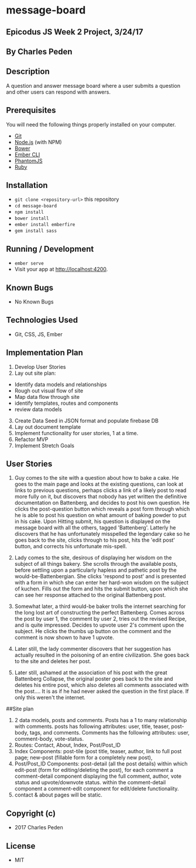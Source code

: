 # message-board

## Epicodus JS Week 2 Project, 3/24/17

## By Charles Peden

## Description

A question and answer message board where a user submits a question and other users can respond with answers.
## Prerequisites

You will need the following things properly installed on your computer.

* [Git](https://git-scm.com/)
* [Node.js](https://nodejs.org/) (with NPM)
* [Bower](https://bower.io/)
* [Ember CLI](https://ember-cli.com/)
* [PhantomJS](http://phantomjs.org/)
* [Ruby](http://www.ruby-lang.org/)

## Installation

* `git clone <repository-url>` this repository
* `cd message-board`
* `npm install`
* `bower install`
* `ember install emberfire`
* `gem install sass`


## Running / Development

* `ember serve`
* Visit your app at [http://localhost:4200](http://localhost:4200).

## Known Bugs
* No Known Bugs

## Technologies Used
* Git, CSS, JS, Ember

## Implementation Plan
1. Develop User Stories
2. Lay out site plan:
  * Identify data models and relationships
  * Rough out visual flow of site
  * Map data flow through site
  * identify templates, routes and components
  * review data models
3. Create Data Seed in JSON format and populate firebase DB
4. Lay out document template
5. Implement functionality for user stories, 1 at a time.
6. Refactor MVP
7. Implement Stretch Goals


## User Stories
1. Guy comes to the site with a question about how to bake a cake.  He goes to the main page and looks at the existing questions, can look at links to previous questions, perhaps clicks a link of a likely post to read more fully on it, but discovers that nobody has yet written the definitive documentation on Battenberg, and decides to post his own question.  He clicks the post-question button which reveals a post form through which he is able to post his question on what amount of baking powder to put in his cake.  Upon Hitting submit, his question is displayed on the message board with all the others, tagged 'Battenberg'.  Latterly he discovers that he has unfortunately misspelled the legendary cake so he goes back to the site, clicks through to his post, hits the 'edit post' button, and corrects his unfortunate mis-spell.

2. Lady comes to the site, desirous of displaying her wisdom on the subject of all things bakery.  She scrolls through the available posts, before settling upon a particularly hapless and pathetic post by the would-be-Battenbergian.  She clicks 'respond to post' and is presented with a form in which she can enter her hard-won wisdom on the subject of kuchen.  Fills out the form and hits the submit button, upon which she can see her response attached to the original Battenberg post.

3. Somewhat later, a third would-be baker trolls the internet searching for the long lost art of constructing the perfect Battenberg.  Comes across the post by user 1, the comment by user 2, tries out the revised Recipe, and is quite impressed.  Decides to upvote user 2's comment upon the subject.  He clicks the thumbs up button on the comment and the comment is now shown to have 1 upvote.

4. Later still, the lady commenter discovers that her suggestion has actually resulted in the poisoning of an entire civilization.  She goes back to the site and deletes her post.

5. Later still, ashamed at the association of his post with the great Battenberg Collapse, the original poster goes back to the site and deletes his entire post, which also deletes all comments associated with the post.... It is as if he had never asked the question in the first place.  If only this weren't the internet.

##Site plan
 1.  2 data models, posts and comments.  Posts has a 1 to many relationship with comments.  posts has following attributes: user, title, teaser, post-body, tags, and comments.  Comments has the following attributes: user, comment-body, vote-status.
 2. Routes: Contact, About, Index, Post/Post_ID
 3. Index Components: post-tile (post title, teaser, author, link to full post page; new-post (fillable form for a completely new post),
 4. Post/Post_ID Components: post-detail (all the post details) within which edit-post (form for editing/deleting the post), for each comment a comment-detail component displaying the full comment, author, vote status and upvote/downvote status.  within the comment-detail component a comment-edit component for edit/delete functionality.
 5. contact & about pages will be static.


## Copyright (c)
* 2017 Charles Peden

## License
* MIT
